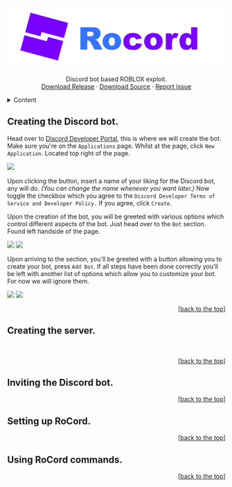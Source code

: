  <a name="top"></a>
<div align="center">
  <a href="https://github.com/eb-06/RoCord">
    <img src="Source/RoCord/Resources/RoCord.png" alt="Logo">
  </a>
  <p align="center">
    Discord bot based ROBLOX exploit.
    <br />
    <a href="https://github.com/eb-06/RoCord/raw/main/Release/RoCord.exe">Download Release</a>
    ·
    <a href="https://github.com/eb-06/RoCord/archive/refs/heads/main.zip">Download Source</a>
    ·
    <a href="https://github.com/eb-06/RoCord/issues">Report Issue</a>
  </p>
</div>

<details>
  <summary>Content</summary>
  <ol>
    <li><a href="#creating-the-discord-bot">Creating the Discord bot.</a></li>
    <li><a href="#creating-the-server">Creating the server.</a></li>
    <li><a href="#inviting-the-discord-bot">Inviting the Discord bot.</a></li>
    <li><a href="#setting-up-rocord">Setting up RoCord.</a></li>
    <li><a href="#using-rocord-commands">Using RoCord commands.</a></li>
  </ol>
</details>

## Creating the Discord bot.

Head over to [Discord Developer Portal](https://discord.com/developers/applications), this is where we will create the bot.
Make sure you're on the `Applications` page. Whilst at the page, click `New Application`. Located top right of the page.

![](https://cdn.upload.systems/uploads/9SdFzFyt.png)

Upon clicking the button, insert a name of your liking for the Discord bot, any will do. *(You can change the name whenever you want later.)*
Now toggle the checkbox which you agree to the `Discord Developer Terms of Service and Developer Policy.` If you agree, click `Create`.

Upon the creation of the bot, you will be greeted with various options which control different aspects of the bot. Just head over to the `Bot` section. Found left handside of the page.

<img src="https://cdn.upload.systems/uploads/NUmlQj1K.png" width="400"/> <img src="https://cdn.upload.systems/uploads/DnCuKaBV.png" width="400"/>

Upon arriving to the section, you'll be greeted with a button allowing you to create your bot, press `Add Bot`. If all steps have been done correctly you'll be left with another list of options which allow you to customize your bot. For now we will ignore them.

![](https://cdn.upload.systems/uploads/bMgWA5m9.png)
![](https://cdn.upload.systems/uploads/SEk33GqO.png)

<p align="right">[<a href="#top">back to the top</a>]</p>

## Creating the server.

![]()
![]()
![]()
![]()

<p align="right">[<a href="#top">back to the top</a>]</p>

## Inviting the Discord bot.
<p align="right">[<a href="#top">back to the top</a>]</p>

## Setting up RoCord.
<p align="right">[<a href="#top">back to the top</a>]</p>

## Using RoCord commands.
<p align="right">[<a href="#top">back to the top</a>]</p>
